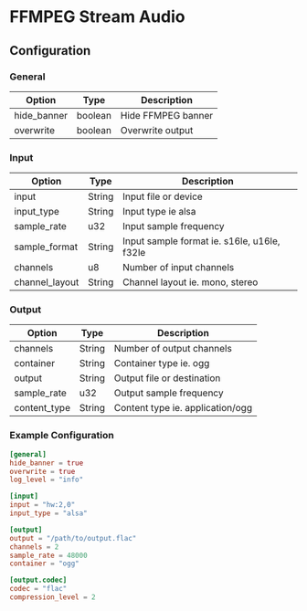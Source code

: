 # FFMPEG Stream Audio



## Configuration

### General

| Option      | Type    | Description        |
|-------------|---------|--------------------|
| hide_banner | boolean | Hide FFMPEG banner |
| overwrite   | boolean | Overwrite output   |


### Input

| Option         | Type   | Description                                 |
|----------------|--------|---------------------------------------------|
| input          | String | Input file or device                        |
| input_type     | String | Input type ie alsa                          |
| sample_rate    | u32    | Input sample frequency                      |
| sample_format  | String | Input sample format ie. s16le, u16le, f32le |
| channels       | u8     | Number of input channels                    |
| channel_layout | String | Channel layout ie. mono, stereo             |



### Output

| Option       | Type   | Description                      |
|--------------|--------|----------------------------------|
| channels     | String | Number of output channels        |
| container    | String | Container type ie. ogg           |
| output       | String | Output file or destination       |
| sample_rate  | u32    | Output sample frequency          |
| content_type | String | Content type ie. application/ogg |

### Example Configuration
```toml
[general]
hide_banner = true
overwrite = true
log_level = "info"

[input]
input = "hw:2,0"
input_type = "alsa"

[output]
output = "/path/to/output.flac"
channels = 2
sample_rate = 48000
container = "ogg"

[output.codec]
codec = "flac"
compression_level = 2
```
